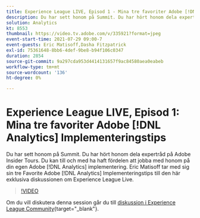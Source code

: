 ```yaml
---
title: Experience League LIVE, Episod 1 - Mina tre favoriter Adobe [!DNL Analytics] Implementeringstips
description: Du har sett honom på Summit. Du har hört honom dela expertråd på Adobe Insider Tours. Du kan till och med ha haft fördelen att jobba med honom på din egen Adobe [!DNL Analytics] implementering. Eric Matisoff tar med sig sin tre Favorite Adobe [!DNL Analytics] Implementeringstips till den här exklusiva diskussionen om Experience League Live.
solution: Analytics
kt: 8553
thumbnail: https://video.tv.adobe.com/v/335921?format=jpeg
event-start-time: 2021-07-29 09:00-7
event-guests: Eric Matisoff,Dasha Fitzpatrick
exl-id: 75361648-8bb6-4def-9be8-b94f106c0347
duration: 2854
source-git-commit: 9a297cda953d4414131657f9ac84580aea0eabeb
workflow-type: tm+mt
source-wordcount: '136'
ht-degree: 0%

---
```


# Experience League LIVE, Episod 1: Mina tre favoriter Adobe [!DNL Analytics] Implementeringstips

Du har sett honom på Summit. Du har hört honom dela expertråd på Adobe Insider Tours. Du kan till och med ha haft fördelen att jobba med honom på din egen Adobe [!DNL Analytics] implementering. Eric Matisoff tar med sig sin tre Favorite Adobe [!DNL Analytics] Implementeringstips till den här exklusiva diskussionen om Experience League Live.

>[!VIDEO](https://video.tv.adobe.com/v/335921/?quality=12&learn=on)

Om du vill diskutera denna session går du till [diskussion i Experience League Community](https://experienceleaguecommunities.adobe.com/t5/adobe-analytics-discussions/questions-and-discussion-for-experience-league-live-ep-1-my/td-p/419498){target="_blank"}.
